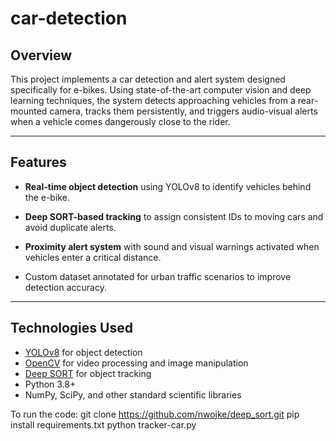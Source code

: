 # car-detection
## Overview
This project implements a car detection and alert system designed specifically for e-bikes. Using state-of-the-art computer vision and deep learning techniques, the system detects approaching vehicles from a rear-mounted camera, tracks them persistently, and triggers audio-visual alerts when a vehicle comes dangerously close to the rider.

---

## Features
- **Real-time object detection** using YOLOv8 to identify vehicles behind the e-bike.
- **Deep SORT-based tracking** to assign consistent IDs to moving cars and avoid duplicate alerts.
- **Proximity alert system** with sound and visual warnings activated when vehicles enter a critical distance.

- Custom dataset annotated for urban traffic scenarios to improve detection accuracy.

---

## Technologies Used
- [YOLOv8](https://github.com/ultralytics/ultralytics) for object detection
- [OpenCV](https://opencv.org/) for video processing and image manipulation
- [Deep SORT](https://github.com/nwojke/deep_sort) for object tracking
- Python 3.8+
- NumPy, SciPy, and other standard scientific libraries


To run the code:
git clone https://github.com/nwojke/deep_sort.git
pip install requirements.txt
python tracker-car.py
